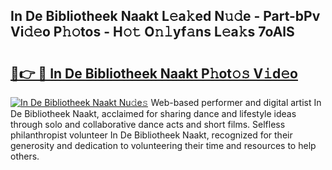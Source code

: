## In De Bibliotheek Naakt L𝚎a𝚔ed N𝚞𝚍e - Part-bPv Vi𝚍𝚎o P𝚑𝚘tos - H𝚘𝚝 O𝚗𝚕yf𝚊ns L𝚎a𝚔s 7oAlS

# <h2><a href="http://kfbm07z.oniu.top/?m=In+De+Bibliotheek+Naakt">🔗👉 🔴 In De Bibliotheek Naakt P𝚑ot𝚘𝚜 V𝚒d𝚎o</a></h2>

[![In De Bibliotheek Naakt Nu𝚍e𝚜](https://i.imgur.com/0qMVB7G.gif)](http://kfbm07z.oniu.top/?m=In+De+Bibliotheek+Naakt)
Web-based performer and digital artist In De Bibliotheek Naakt, acclaimed for sharing dance and lifestyle ideas through solo and collaborative dance acts and short films. Selfless philanthropist volunteer In De Bibliotheek Naakt, recognized for their generosity and dedication to volunteering their time and resources to help others.  
